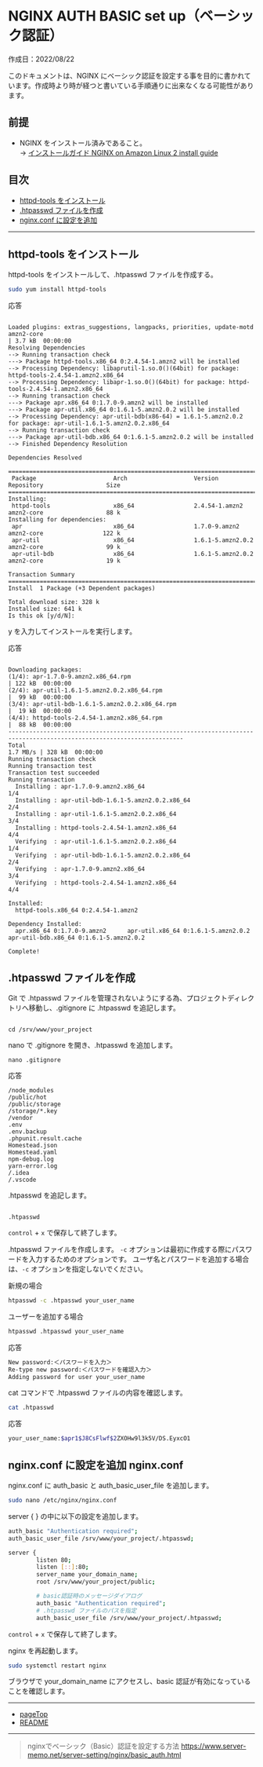 # <a id="pageTop"></a> NGINX AUTH BASIC set up（ベーシック認証）


作成日：2022/08/22

このドキュメントは、NGINX にベーシック認証を設定する事を目的に書かれています。作成時より時が経つと書いている手順通りに出来なくなる可能性があります。

## 前提

+ NGINX をインストール済みであること。<br>-> [インストールガイド NGINX on Amazon Linux 2 install guide](NGINX-on-Amazon-Linux-2-install-guide.md)

## 目次

+ [httpd-tools をインストール](#install_httpd-tools)
+ [.htpasswd ファイルを作成](#htpasswd)
+ [nginx.conf に設定を追加](#nginxconf)

***

## <a id="install_httpd-tools"></a>httpd-tools をインストール

httpd-tools をインストールして、.htpasswd ファイルを作成する。

```bash
sudo yum install httpd-tools
```

応答

```

Loaded plugins: extras_suggestions, langpacks, priorities, update-motd
amzn2-core                                                                                       | 3.7 kB  00:00:00
Resolving Dependencies
--> Running transaction check
---> Package httpd-tools.x86_64 0:2.4.54-1.amzn2 will be installed
--> Processing Dependency: libaprutil-1.so.0()(64bit) for package: httpd-tools-2.4.54-1.amzn2.x86_64
--> Processing Dependency: libapr-1.so.0()(64bit) for package: httpd-tools-2.4.54-1.amzn2.x86_64
--> Running transaction check
---> Package apr.x86_64 0:1.7.0-9.amzn2 will be installed
---> Package apr-util.x86_64 0:1.6.1-5.amzn2.0.2 will be installed
--> Processing Dependency: apr-util-bdb(x86-64) = 1.6.1-5.amzn2.0.2 for package: apr-util-1.6.1-5.amzn2.0.2.x86_64
--> Running transaction check
---> Package apr-util-bdb.x86_64 0:1.6.1-5.amzn2.0.2 will be installed
--> Finished Dependency Resolution

Dependencies Resolved

========================================================================================================================
 Package                      Arch                   Version                           Repository                  Size
========================================================================================================================
Installing:
 httpd-tools                  x86_64                 2.4.54-1.amzn2                    amzn2-core                  88 k
Installing for dependencies:
 apr                          x86_64                 1.7.0-9.amzn2                     amzn2-core                 122 k
 apr-util                     x86_64                 1.6.1-5.amzn2.0.2                 amzn2-core                  99 k
 apr-util-bdb                 x86_64                 1.6.1-5.amzn2.0.2                 amzn2-core                  19 k

Transaction Summary
========================================================================================================================
Install  1 Package (+3 Dependent packages)

Total download size: 328 k
Installed size: 641 k
Is this ok [y/d/N]:

```

y を入力してインストールを実行します。


応答

```

Downloading packages:
(1/4): apr-1.7.0-9.amzn2.x86_64.rpm                                                              | 122 kB  00:00:00
(2/4): apr-util-1.6.1-5.amzn2.0.2.x86_64.rpm                                                     |  99 kB  00:00:00
(3/4): apr-util-bdb-1.6.1-5.amzn2.0.2.x86_64.rpm                                                 |  19 kB  00:00:00
(4/4): httpd-tools-2.4.54-1.amzn2.x86_64.rpm                                                     |  88 kB  00:00:00
------------------------------------------------------------------------------------------------------------------------
Total                                                                                   1.7 MB/s | 328 kB  00:00:00
Running transaction check
Running transaction test
Transaction test succeeded
Running transaction
  Installing : apr-1.7.0-9.amzn2.x86_64                                                                             1/4
  Installing : apr-util-bdb-1.6.1-5.amzn2.0.2.x86_64                                                                2/4
  Installing : apr-util-1.6.1-5.amzn2.0.2.x86_64                                                                    3/4
  Installing : httpd-tools-2.4.54-1.amzn2.x86_64                                                                    4/4
  Verifying  : apr-util-1.6.1-5.amzn2.0.2.x86_64                                                                    1/4
  Verifying  : apr-util-bdb-1.6.1-5.amzn2.0.2.x86_64                                                                2/4
  Verifying  : apr-1.7.0-9.amzn2.x86_64                                                                             3/4
  Verifying  : httpd-tools-2.4.54-1.amzn2.x86_64                                                                    4/4

Installed:
  httpd-tools.x86_64 0:2.4.54-1.amzn2

Dependency Installed:
  apr.x86_64 0:1.7.0-9.amzn2      apr-util.x86_64 0:1.6.1-5.amzn2.0.2      apr-util-bdb.x86_64 0:1.6.1-5.amzn2.0.2

Complete!

```

## <a id="htpasswd"></a>.htpasswd ファイルを作成
Git で .htpasswd ファイルを管理されないようにする為、プロジェクトディレクトリへ移動し、.gitignore に .htpasswd を追記します。

```

cd /srv/www/your_project

```

nano で .gitignore を開き、.htpasswd を追加します。

```
nano .gitignore

```

応答

```
/node_modules
/public/hot
/public/storage
/storage/*.key
/vendor
.env
.env.backup
.phpunit.result.cache
Homestead.json
Homestead.yaml
npm-debug.log
yarn-error.log
/.idea
/.vscode

```

.htpasswd を追記します。

```

.htpasswd

```

`control` + `x` で保存して終了します。

.htpasswd ファイルを作成します。
`-c` オプションは最初に作成する際にパスワードを入力するためのオプションです。
ユーザ名とパスワードを追加する場合は、`-c` オプションを指定しないでください。

新規の場合

```bash
htpasswd -c .htpasswd your_user_name
```

ユーザーを追加する場合

```bash
htpasswd .htpasswd your_user_name
```

応答

```bash
New password:＜パスワードを入力＞
Re-type new password:＜パスワードを確認入力＞
Adding password for user your_user_name
```

cat コマンドで .htpasswd ファイルの内容を確認します。

```bash
cat .htpasswd
```

応答

```bash
your_user_name:$apr1$J8CsFlwf$2ZXOHw9l3k5V/DS.EyxcO1
```

## <a id="nginxconf"></a>nginx.conf に設定を追加 nginx.conf

nginx.conf に auth_basic と auth_basic_user_file を追加します。

```bash
sudo nano /etc/nginx/nginx.conf
```

server { } の中に以下の設定を追加します。

```bash
auth_basic "Authentication required";
auth_basic_user_file /srv/www/your_project/.htpasswd;
```

```bash
server {
        listen 80;
        listen [::]:80;
        server_name your_domain_name;
        root /srv/www/your_project/public;

        # basic認証時のメッセージダイアログ
        auth_basic "Authentication required";
        # .htpasswd ファイルのパスを指定
        auth_basic_user_file /srv/www/your_project/.htpasswd;
```

`control` + `x` で保存して終了します。

nginx を再起動します。

```bash
sudo systemctl restart nginx
```

ブラウザで your_domain_name にアクセスし、basic 認証が有効になっていることを確認します。

***

+ [pageTop](#pageTop)
+ [README](README.md)

***

> nginxでベーシック（Basic）認証を設定する方法 <https://www.server-memo.net/server-setting/nginx/basic_auth.html>
